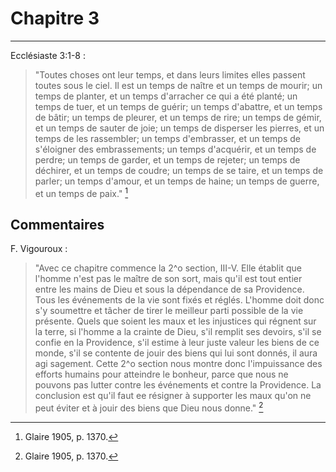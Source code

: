 # Chapitre 3

***

Ecclésiaste 3:1-8 :

> "Toutes choses ont leur temps, et dans leurs limites elles passent toutes sous le ciel. Il est un temps de naître et un temps de mourir; un temps de planter, et un temps d'arracher ce qui a été planté; un temps de tuer, et un temps de guérir; un temps d'abattre, et un temps de bâtir; un temps de pleurer, et un temps de rire; un temps de gémir, et un temps de sauter de joie; un temps de disperser les pierres, et un temps de les rassembler; un temps d'embrasser, et un temps de s'éloigner des embrassements; un temps d'acquérir, et un temps de perdre; un temps de garder, et un temps de rejeter; un temps de déchirer, et un temps de coudre; un temps de se taire, et un temps de parler; un temps d'amour, et un temps de haine; un temps de guerre, et un temps de paix." [^1]

[^1]: Glaire 1905, p. 1370.

## Commentaires

F. Vigouroux :

> "Avec ce chapitre commence la 2^o section, III-V. Elle établit que l'homme n'est pas le maître de son sort, mais qu'il est tout entier entre les mains de Dieu et sous la dépendance de sa Providence. Tous les événements de la vie sont fixés et réglés. L'homme doit donc s'y soumettre et tâcher de tirer le meilleur parti possible de la vie présente. Quels que soient les maux et les injustices qui régnent sur la terre, si l'homme a la crainte de Dieu, s'il remplit ses devoirs, s'il se confie en la Providence, s'il estime à leur juste valeur les biens de ce monde, s'il se contente de jouir des biens qui lui sont donnés, il aura agi sagement. Cette 2^o section nous montre donc l'impuissance des efforts humains pour atteindre le bonheur, parce que nous ne pouvons pas lutter contre les événements et contre la Providence. La conclusion est qu'il faut ee résigner à supporter les maux qu'on ne peut éviter et à jouir des biens que Dieu nous donne." [^2]

[^2]: Glaire 1905, p. 1370.
